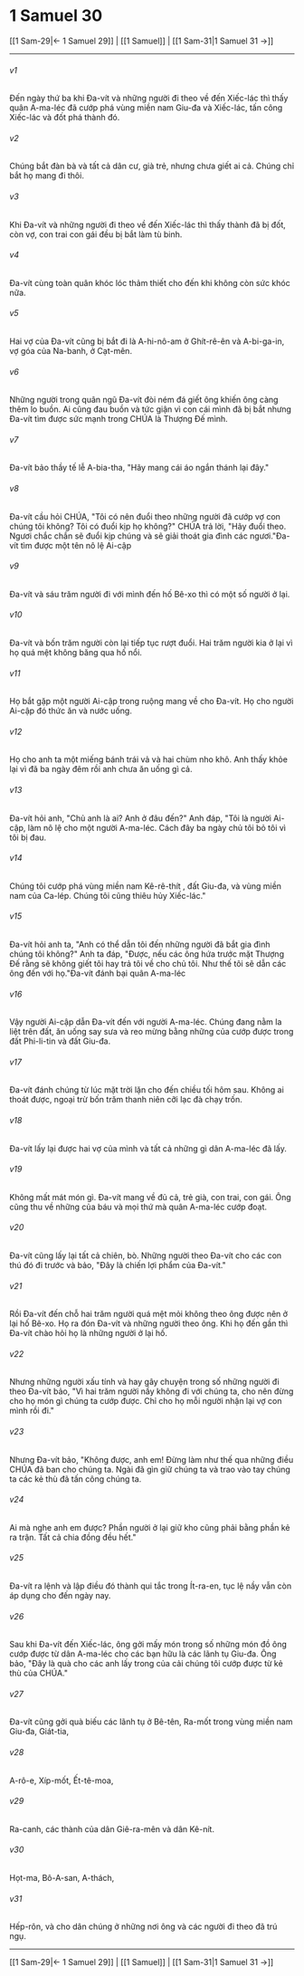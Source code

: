 # 1 Samuel 30

[[1 Sam-29|← 1 Samuel 29]] | [[1 Samuel]] | [[1 Sam-31|1 Samuel 31 →]]
***



###### v1 
Đến ngày thứ ba khi Đa-vít và những người đi theo về đến Xiếc-lác thì thấy quân A-ma-léc đã cướp phá vùng miền nam Giu-đa và Xiếc-lác, tấn công Xiếc-lác và đốt phá thành đó. 

###### v2 
Chúng bắt đàn bà và tất cả dân cư, già trẻ, nhưng chưa giết ai cả. Chúng chỉ bắt họ mang đi thôi. 

###### v3 
Khi Đa-vít và những người đi theo về đến Xiếc-lác thì thấy thành đã bị đốt, còn vợ, con trai con gái đều bị bắt làm tù binh. 

###### v4 
Đa-vít cùng toàn quân khóc lóc thảm thiết cho đến khi không còn sức khóc nữa. 

###### v5 
Hai vợ của Đa-vít cũng bị bắt đi là A-hi-nô-am ở Ghít-rê-ên và A-bi-ga-in, vợ góa của Na-banh, ở Cạt-mên. 

###### v6 
Những người trong quân ngũ Đa-vít đòi ném đá giết ông khiến ông càng thêm lo buồn. Ai cũng đau buồn và tức giận vì con cái mình đã bị bắt nhưng Đa-vít tìm được sức mạnh trong CHÚA là Thượng Đế mình. 

###### v7 
Đa-vít bảo thầy tế lễ A-bia-tha, "Hãy mang cái áo ngắn thánh lại đây." 

###### v8 
Đa-vít cầu hỏi CHÚA, "Tôi có nên đuổi theo những người đã cướp vợ con chúng tôi không? Tôi có đuổi kịp họ không?" CHÚA trả lời, "Hãy đuổi theo. Ngươi chắc chắn sẽ đuổi kịp chúng và sẽ giải thoát gia đình các ngươi."Đa-vít tìm được một tên nô lệ Ai-cập 

###### v9 
Đa-vít và sáu trăm người đi với mình đến hố Bê-xo thì có một số người ở lại. 

###### v10 
Đa-vít và bốn trăm người còn lại tiếp tục rượt đuổi. Hai trăm người kia ở lại vì họ quá mệt không băng qua hố nổi. 

###### v11 
Họ bắt gặp một người Ai-cập trong ruộng mang về cho Đa-vít. Họ cho người Ai-cập đó thức ăn và nước uống. 

###### v12 
Họ cho anh ta một miếng bánh trái vả và hai chùm nho khô. Anh thấy khỏe lại vì đã ba ngày đêm rồi anh chưa ăn uống gì cả. 

###### v13 
Đa-vít hỏi anh, "Chủ anh là ai? Anh ở đâu đến?" Anh đáp, "Tôi là người Ai-cập, làm nô lệ cho một người A-ma-léc. Cách đây ba ngày chủ tôi bỏ tôi vì tôi bị đau. 

###### v14 
Chúng tôi cướp phá vùng miền nam Kê-rê-thít , đất Giu-đa, và vùng miền nam của Ca-lép. Chúng tôi cũng thiêu hủy Xiếc-lác." 

###### v15 
Đa-vít hỏi anh ta, "Anh có thể dẫn tôi đến những người đã bắt gia đình chúng tôi không?" Anh ta đáp, "Được, nếu các ông hứa trước mặt Thượng Đế rằng sẽ không giết tôi hay trả tôi về cho chủ tôi. Như thế tôi sẽ dẫn các ông đến với họ."Đa-vít đánh bại quân A-ma-léc 

###### v16 
Vậy người Ai-cập dẫn Đa-vít đến với người A-ma-léc. Chúng đang nằm la liệt trên đất, ăn uống say sưa và reo mừng bằng những của cướp được trong đất Phi-li-tin và đất Giu-đa. 

###### v17 
Đa-vít đánh chúng từ lúc mặt trời lặn cho đến chiều tối hôm sau. Không ai thoát được, ngoại trừ bốn trăm thanh niên cỡi lạc đà chạy trốn. 

###### v18 
Đa-vít lấy lại được hai vợ của mình và tất cả những gì dân A-ma-léc đã lấy. 

###### v19 
Không mất mát món gì. Đa-vít mang về đủ cả, trẻ già, con trai, con gái. Ông cũng thu về những của báu và mọi thứ mà quân A-ma-léc cướp đoạt. 

###### v20 
Đa-vít cũng lấy lại tất cả chiên, bò. Những người theo Đa-vít cho các con thú đó đi trước và bảo, "Đây là chiến lợi phẩm của Đa-vít." 

###### v21 
Rồi Đa-vít đến chỗ hai trăm người quá mệt mỏi không theo ông được nên ở lại hố Bê-xo. Họ ra đón Đa-vít và những người theo ông. Khi họ đến gần thì Đa-vít chào hỏi họ là những người ở lại hố. 

###### v22 
Nhưng những người xấu tính và hay gây chuyện trong số những người đi theo Đa-vít bảo, "Vì hai trăm người nầy không đi với chúng ta, cho nên đừng cho họ món gì chúng ta cướp được. Chỉ cho họ mỗi người nhận lại vợ con mình rồi đi." 

###### v23 
Nhưng Đa-vít bảo, "Không được, anh em! Đừng làm như thế qua những điều CHÚA đã ban cho chúng ta. Ngài đã gìn giữ chúng ta và trao vào tay chúng ta các kẻ thù đã tấn công chúng ta. 

###### v24 
Ai mà nghe anh em được? Phần người ở lại giữ kho cũng phải bằng phần kẻ ra trận. Tất cả chia đồng đều hết." 

###### v25 
Đa-vít ra lệnh và lập điều đó thành qui tắc trong Ít-ra-en, tục lệ nầy vẫn còn áp dụng cho đến ngày nay. 

###### v26 
Sau khi Đa-vít đến Xiếc-lác, ông gởi mấy món trong số những món đồ ông cướp được từ dân A-ma-léc cho các bạn hữu là các lãnh tụ Giu-đa. Ông bảo, "Đây là quà cho các anh lấy trong của cải chúng tôi cướp được từ kẻ thù của CHÚA." 

###### v27 
Đa-vít cũng gởi quà biếu các lãnh tụ ở Bê-tên, Ra-mốt trong vùng miền nam Giu-đa, Giát-tia, 

###### v28 
A-rô-e, Xíp-mốt, Ết-tê-moa, 

###### v29 
Ra-canh, các thành của dân Giê-ra-mên và dân Kê-nít. 

###### v30 
Họt-ma, Bô-A-san, A-thách, 

###### v31 
Hếp-rôn, và cho dân chúng ở những nơi ông và các người đi theo đã trú ngụ.

***
[[1 Sam-29|← 1 Samuel 29]] | [[1 Samuel]] | [[1 Sam-31|1 Samuel 31 →]]
